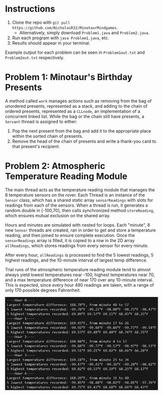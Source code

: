 # Instructions
1. Clone the repo with `git pull https://github.com/NicholasR32/MinotaurMindgames`.
    - Alternatively, simply download `Problem1.java` and `Problem2.java`.
2. Run each program with `java Problem1.java`, etc.
3. Results should appear in your terminal.

Example output for each problem can be seen in `Problem1out.txt` and `Problem2out.txt` respectively.
# Problem 1: Minotaur's Birthday Presents
A method called `work` manages actions such as removing from the bag of unordered presents, represented as a stack, and adding to the chain of ordered presents, represented as a `CLLnode`, an implementation of a concurrent linked list. While the bag or the chain still have presents, a `Servant` thread is assigned to either:
1. Pop the next present from the bag and add it to the appropriate place within the sorted chain of presents.
2. Remove the head of the chain of presents and write a thank-you card to that present's recipient.

# Problem 2: Atmospheric Temperature Reading Module
The main thread acts as the temperature reading module that manages the 8 temperature sensors on the rover. Each Thread is an instance of the `Sensor` class, which has a shared static array `sensorReadings` with slots for readings from each of the sensors. When a thread is run, it generates a random double in [-100,70], then calls synchronized method `storeReading`, which ensures mutual exclusion on the shared array.

Hours and minutes are simulated with nested for loops. Each "minute", 8 new `Sensor` threads are created, ran in order to get and store a temperature reading, and then joined to ensure complete execution. Once the `sensorReadings` array is filled, it is copied to a row in the 2D array `allReadings`, which stores readings from every sensor for every minute.

After every hour, `allReadings` is processed to find the 5 lowest readings, 5 highest readings, and the 10-minute interval of largest temp difference.

Trial runs of the atmospheric temperature reading module tend to almost always yield lowest temperatures near -100, highest temperatures near 70, and a max temperature difference of near 170 over any 10-minute interval. This is expected, since every hour 480 readings are taken, with a range of only 170 possible degrees Fahrenheit.

![](imgs/output.png)